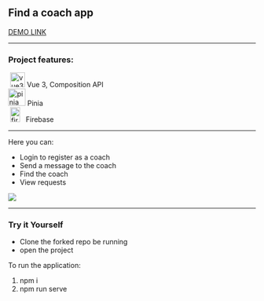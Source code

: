 <h2>Find a coach app</h2>

[DEMO LINK](https://vue-http-demo-c46ab.web.app/coaches/)
____________

<h3>Project features:</h3>
<p align="left">
&nbsp;<img src="https://v3.ru.vuejs.org/logo.png" alt="vue3" width="30" height="30"/> Vue 3, Composition API <br>
<img src="https://pinia.vuejs.org/logo.svg" alt="pinia" width="35" height="35"/> Pinia <br>
&nbsp;<img src="https://seeklogo.com/images/F/firebase-logo-402F407EE0-seeklogo.com.png" alt="firebase" width="20" height="30"/> &nbsp;&nbsp;Firebase <br>

-----------
Here you can:

- Login to register as a coach
- Send a message to the coach
- Find the coach
- View requests

<img src="https://i.ibb.co/y87kkrJ/Screenshot-1.png">
 
-----
  
<h3>Try it Yourself</h3>

- Clone the forked repo be running
- open the project

To run the application: 
  1) npm i
  2) npm run serve

